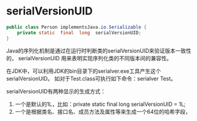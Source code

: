 # serialVersionUID

```java
public class Person implementsJava.io.Serializable {
    private static  final  long  serialVersionUID;
}
```
Java的序列化机制是通过在运行时判断类的serialVersionUID来验证版本一致性的，
serialVersionUID 用来表明实现序列化类的不同版本间的兼容性。

在JDK中，可以利用JDK的bin目录下的serialver.exe工具产生这个serialVersionUID。
如对于Test.class可执行如下命令：serialver Test。

serialVersionUID有两种显示的生成方式：        

1. 一个是默认的1L，比如：private static final long serialVersionUID = 1L;        
2. 一个是根据类名、接口名、成员方法及属性等来生成一个64位的哈希字段，